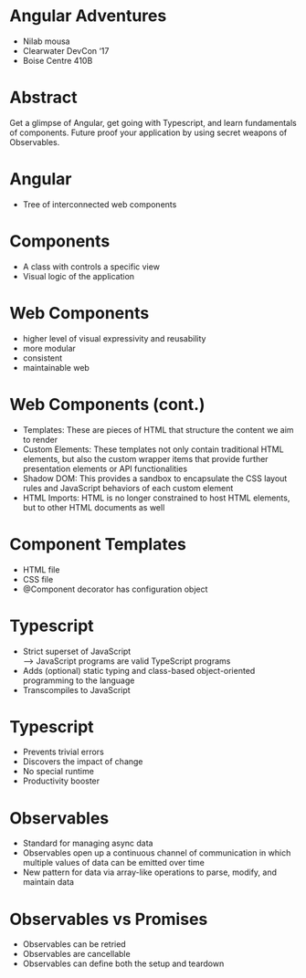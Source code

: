 # Angular Adventures
* Nilab mousa
* Clearwater DevCon ‘17
* Boise Centre 410B

# Abstract
Get a glimpse of Angular, get going with Typescript, and learn fundamentals of components. Future proof your application by using secret weapons of Observables.

# Angular 
* Tree of interconnected web components 

# Components 
* A class with controls a specific view 
* Visual logic of the application 

# Web Components 
* higher level of visual expressivity and reusability  
* more modular
* consistent
* maintainable web

# Web Components (cont.)
* Templates: These are pieces of HTML that structure the content we aim to render  
* Custom Elements: These templates not only contain traditional HTML  
elements, but also the custom wrapper items that provide further presentation elements or API functionalities  
* Shadow DOM: This provides a sandbox to encapsulate the CSS layout rules and JavaScript behaviors of each custom element  
* HTML Imports: HTML is no longer constrained to host HTML elements, but to other HTML documents as well  

# Component Templates
* HTML file
* CSS file
* @Component decorator has configuration object 

# Typescript
* Strict superset of JavaScript  
--> JavaScript programs are valid TypeScript programs 
* Adds (optional) static typing and class-based object-oriented programming to the language 
* Transcompiles to JavaScript 

# Typescript
* Prevents trivial errors
* Discovers the impact of change
* No special runtime
* Productivity booster

# Observables 
* Standard for managing async data 
* Observables open up a continuous channel of communication in which multiple values of data can be emitted over time
* New pattern for data via array-like operations to parse, modify, and maintain data

# Observables vs Promises 
* Observables can be retried
* Observables are cancellable
* Observables can define both the setup and teardown


